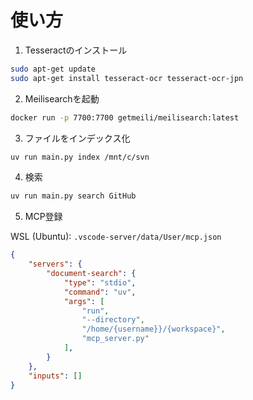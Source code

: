 # 使い方

1. Tesseractのインストール

```bash
sudo apt-get update
sudo apt-get install tesseract-ocr tesseract-ocr-jpn
```

2. Meilisearchを起動

```bash
docker run -p 7700:7700 getmeili/meilisearch:latest
```

3. ファイルをインデックス化

```bash
uv run main.py index /mnt/c/svn
```

4. 検索

```bash
uv run main.py search GitHub
```

5. MCP登録

WSL (Ubuntu): `.vscode-server/data/User/mcp.json`

```json
{
	"servers": {
		"document-search": {
			"type": "stdio",
			"command": "uv",
			"args": [
				"run",
				"--directory",
				"/home/{username}}/{workspace}",
				"mcp_server.py"
			],
		}
	},
	"inputs": []
}
```
